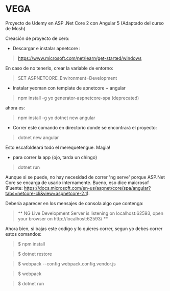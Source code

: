 # VEGA
Proyecto de Udemy en ASP .Net Core 2 con Angular 5
(Adaptado del curso de Mosh)

Creación de proyecto de cero:

- Descargar e instalar apnetcore :
> https://www.microsoft.com/net/learn/get-started/windows

En caso de no tenerlo, crear la variable de entorno:
> SET ASPNETCORE_Environment=Development

- Instalar yeoman con template de apnetcore + angular
> npm install -g yo generator-aspnetcore-spa (deprecated)
  
  ahora es:
> npm install -g yo dotnet new angular

- Correr este comando en directorio donde se encontrará el proyecto:
> dotnet new angular

Esto escafoldeará todo el merequetengue. Magia!

- para correr la app (ojo, tarda un chingo)
> dotnet run

Aunque si se puede, no hay necesidad de correr 'ng serve' porque ASP.Net Core se encarga de usarlo internamente. Bueno, eso dice maicrosof (Fuente: https://docs.microsoft.com/en-us/aspnet/core/spa/angular?tabs=netcore-cli&view=aspnetcore-2.1).

Debería aparecer en los mensajes de consola algo que contenga: 
> ** NG Live Development Server is listening on localhost:62593, open your browser on http://localhost:62593/ **

Ahora bien, si bajas este codigo y lo quieres correr, segun yo debes correr estos comandos:

> $ npm install

> $ dotnet restore

> $ webpack --config webpack.config.vendor.js

> $ webpack 

> $ dotnet run 

